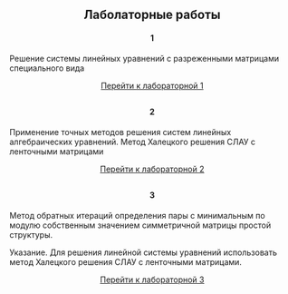 ## <h2 align="center">Лаболаторные работы</h2>

<h4 align="center">1</h4>

Решение системы линейных уравнений с разреженными матрицами специального вида

<div align="center">
  <a href="https://github.com/NIOHOMY/Numerical_Methods_5_semester/tree/lab1">Перейти к лабораторной 1</a>
</div>

##

<h4 align="center">2</h4>

Применение точных методов решения систем линейных алгебраических уравнений. Метод Халецкого решения СЛАУ с ленточными матрицами

<div align="center">
  <a href="https://github.com/NIOHOMY/Numerical_Methods_5_semester/tree/lab2">Перейти к лабораторной 2</a>
</div>

##

<h4 align="center">3</h4>

<p>
  Метод обратных итераций определения пары с минимальным по модулю
собственным значением симметричной матрицы простой
структуры.
</p>

<p>
Указание. Для решения линейной системы уравнений использовать
метод Халецкого решения СЛАУ с ленточными матрицами.
</p>


<div align="center">
  <a href="https://github.com/NIOHOMY/Numerical_Methods_5_semester/tree/lab3">Перейти к лабораторной 3</a>
</div>

##
